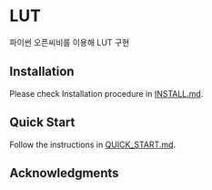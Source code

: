 # LUT

파이썬 오픈씨비를 이용해 LUT 구현

## Installation

Please check Installation procedure in [INSTALL.md](INSTALL.md).

## Quick Start

Follow the instructions in [QUICK_START.md](QUICK_START.md).

## Acknowledgments
